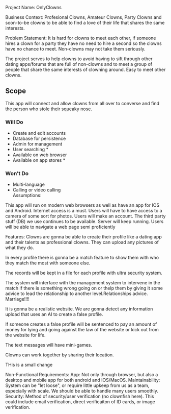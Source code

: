 Project Name: OnlyClowns

Business Context: Profesional Clowns, Amateur Clowns, Party Clowns and soon-to-be clowns to be able to find a love of their life that shares the same interests.

Problem Statement: It is hard for clowns to meet each other, if someone hires a clown for a party they have no need to hire a second so the clowns have no chance to meet. Non-clowns may not take them seriously.

The project serves to help clowns to avoid having to sift through other dating apps/forums that are full of non-clowns and to meet a group of people that share the same interests of clowning around. Easy to meet other clowns.

## Scope  
This app will connect and allow clowns from all over to converse and find the person who stole their squeaky nose.  

### Will Do  
- Create and edit accounts  
- Database for persistence  
- Admin for management  
- User searching *  
- Available on web browser  
- Available on app stores *  

### Won’t Do  
- Multi-language  
- Calling or video calling  
Assumptions:

This app will run on modern web browsers as well as have an app for IOS and Android.
Internet access is a must.
Users will have to have access to a camera of some sort for photos.
Users will make an account.
The third party stuff (DB) we use continues to be available.
Server will keep running.
Users will be able to navigate a web page semi proficiently

Features: Clowns are gonna be able to create their profile like a dating app and their talents as professional clowns. They can upload any pictures of what they do.

In every profile there is gonna be a match feature to show them with who they match the most with someone else.

The records will be kept in a file for each profile with ultra security system.

The system will interface with the management system to intervene in the match if there is something wrong going on or thelp them by giving it some advice to lead the relationship to another level.Relationships advice. Marriage!!!!

It is gonna be a realistic website. We are gonna detect any information upload that uses an AI to create a false profile.

If someone creates a false profile will be sentenced to pay an amount of money for lying and going against the law of the website or kick out from the website for life.

The text messages will have mini-games.

Clowns can work together by sharing their location.

THis is a small change

Non-Functional Requirements: 
    App:
    Not only through browser, but also a desktop and mobile app for both android and IOS/MacOS. 
    Maintainability:
    System can be "let loose", or require little upkeep from us as a team, especially with scale. We should be able to handle many users smoothly. 
    Security:
    Method of security/user verification (no clownfish here). This could include email verification, direct verificaiton of ID cards, or image verification. 
